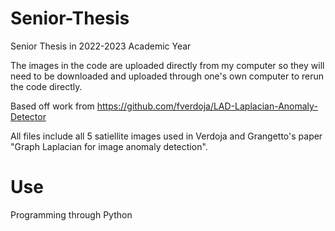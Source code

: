 # Senior-Thesis
Senior Thesis in 2022-2023 Academic Year

The images in the code are uploaded directly from my computer so they will need to be downloaded and uploaded through one's own computer to rerun the code directly.

Based off work from https://github.com/fverdoja/LAD-Laplacian-Anomaly-Detector 


All files include all 5 satiellite images used in Verdoja and Grangetto's paper "Graph Laplacian for image anomaly detection".

# Use
Programming through Python
